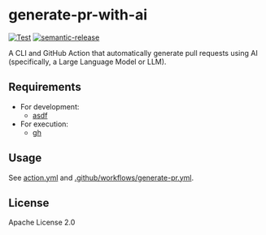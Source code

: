 # generate-pr-with-ai

[![Test](https://github.com/WillBooster/generate-pr-with-ai/actions/workflows/test.yml/badge.svg)](https://github.com/WillBooster/generate-pr-with-ai/actions/workflows/test.yml)
[![semantic-release](https://img.shields.io/badge/%20%20%F0%9F%93%A6%F0%9F%9A%80-semantic--release-e10079.svg)](https://github.com/semantic-release/semantic-release)

A CLI and GitHub Action that automatically generate pull requests using AI (specifically, a Large Language Model or LLM).

## Requirements

- For development:
  - [asdf](https://asdf-vm.com/)
- For execution:
  - [gh](https://github.com/cli/cli)

## Usage

See [action.yml](action.yml) and [.github/workflows/generate-pr.yml](.github/workflows/generate-pr.yml).

## License

Apache License 2.0
